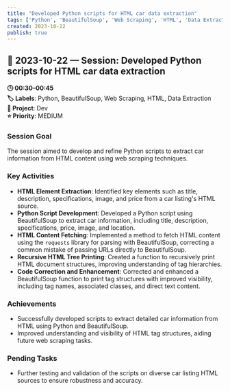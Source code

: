 ```yaml
---
title: "Developed Python scripts for HTML car data extraction"
tags: ['Python', 'BeautifulSoup', 'Web Scraping', 'HTML', 'Data Extraction']
created: 2023-10-22
publish: true
---
```


## 📅 2023-10-22 — Session: Developed Python scripts for HTML car data extraction

**🕒 00:30–00:45**  
**🏷️ Labels**: Python, BeautifulSoup, Web Scraping, HTML, Data Extraction  
**📂 Project**: Dev  
**⭐ Priority**: MEDIUM  


### Session Goal
The session aimed to develop and refine Python scripts to extract car information from HTML content using web scraping techniques.

### Key Activities
- **HTML Element Extraction**: Identified key elements such as title, description, specifications, image, and price from a car listing's HTML source.
- **Python Script Development**: Developed a Python script using BeautifulSoup to extract car information, including title, description, specifications, price, image, and location.
- **HTML Content Fetching**: Implemented a method to fetch HTML content using the `requests` library for parsing with BeautifulSoup, correcting a common mistake of passing URLs directly to BeautifulSoup.
- **Recursive HTML Tree Printing**: Created a function to recursively print HTML document structures, improving understanding of tag hierarchies.
- **Code Correction and Enhancement**: Corrected and enhanced a BeautifulSoup function to print tag structures with improved visibility, including tag names, associated classes, and direct text content.

### Achievements
- Successfully developed scripts to extract detailed car information from HTML using Python and BeautifulSoup.
- Improved understanding and visibility of HTML tag structures, aiding future web scraping tasks.

### Pending Tasks
- Further testing and validation of the scripts on diverse car listing HTML sources to ensure robustness and accuracy.
